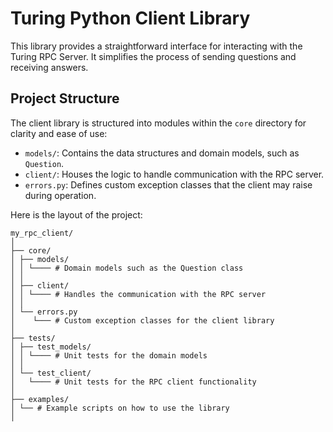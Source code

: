 # Turing Python Client Library

This library provides a straightforward interface for interacting with the
Turing RPC Server. It simplifies the process of sending questions and receiving
answers.

## Project Structure

The client library is structured into modules within the `core` directory for
clarity and ease of use:

- `models/`: Contains the data structures and domain models, such as `Question`.
- `client/`: Houses the logic to handle communication with the RPC server.
- `errors.py`: Defines custom exception classes that the client may raise during
  operation.

Here is the layout of the project:

```
my_rpc_client/
│
├── core/
│ ├── models/
│ │ └──── # Domain models such as the Question class
│ │
│ ├── client/
│ │ └──── # Handles the communication with the RPC server
│ │
│ └── errors.py
│    └─── # Custom exception classes for the client library
│
├── tests/
│ ├── test_models/
│ │ └──── # Unit tests for the domain models
│ │
│ └── test_client/
│   └──── # Unit tests for the RPC client functionality
│
├── examples/
│ └── # Example scripts on how to use the library
│
```
